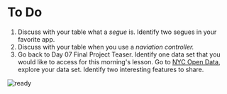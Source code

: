 # To Do

1. Discuss with your table what a *segue* is.  Identify two segues in your favorite app.
2. Discuss with your table when you use a *naviation controller.*
3. Go back to Day 07 Final Project Teaser.  Identify one data set that you would like to access for this morning's lesson.  Go to [NYC Open Data](https://nycopendata.socrata.com/data), explore your data set.  Identify two interesting features to share.


![ready](http://i.giphy.com/3oEdv5hgaihi21MhyM.gif)
